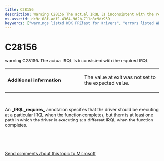 ```yaml
---
title: C28156
description: Warning C28156 The actual IRQL is inconsistent with the required IRQL.
ms.assetid: dc9c108f-adf1-4364-9d2b-711c8c9db939
keywords: ["warnings listed WDK PREfast for Drivers", "errors listed WDK PREfast for Drivers"]
---
```


# C28156


warning C28156: The actual IRQL is inconsistent with the required IRQL

<table>
<colgroup>
<col width="50%" />
<col width="50%" />
</colgroup>
<tbody>
<tr class="odd">
<td align="left"><p><strong>Additional information</strong></p></td>
<td align="left"><p>The value at exit was not set to the expected value.</p></td>
</tr>
</tbody>
</table>

 

An **\_IRQL\_requires\_** annotation specifies that the driver should be executing at a particular IRQL when the function completes, but there is at least one path in which the driver is executing at a different IRQL when the function completes.

 

 

[Send comments about this topic to Microsoft](mailto:wsddocfb@microsoft.com?subject=Documentation%20feedback%20[devtest\devtest]:%20C28156%20%20RELEASE:%20%2811/17/2016%29&body=%0A%0APRIVACY%20STATEMENT%0A%0AWe%20use%20your%20feedback%20to%20improve%20the%20documentation.%20We%20don't%20use%20your%20email%20address%20for%20any%20other%20purpose,%20and%20we'll%20remove%20your%20email%20address%20from%20our%20system%20after%20the%20issue%20that%20you're%20reporting%20is%20fixed.%20While%20we're%20working%20to%20fix%20this%20issue,%20we%20might%20send%20you%20an%20email%20message%20to%20ask%20for%20more%20info.%20Later,%20we%20might%20also%20send%20you%20an%20email%20message%20to%20let%20you%20know%20that%20we've%20addressed%20your%20feedback.%0A%0AFor%20more%20info%20about%20Microsoft's%20privacy%20policy,%20see%20http://privacy.microsoft.com/default.aspx. "Send comments about this topic to Microsoft")




